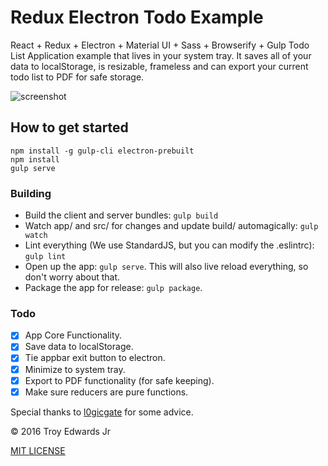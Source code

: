 # Redux Electron Todo Example

React + Redux + Electron + Material UI + Sass + Browserify + Gulp Todo List Application example that lives in your system tray. It saves all of your data to localStorage, is resizable, frameless and can export your current todo list to PDF for safe storage.

![screenshot](http://i.imgur.com/aipE0VJ.png)

## How to get started

```
npm install -g gulp-cli electron-prebuilt
npm install
gulp serve
```

### Building

- Build the client and server bundles: `gulp build`
- Watch app/ and src/ for changes and update build/ automagically: `gulp watch`
- Lint everything (We use StandardJS, but you can modify the .eslintrc): `gulp lint`
- Open up the app: `gulp serve`. This will also live reload everything, so don't worry about that.
- Package the app for release: `gulp package`.


### Todo

- [x] App Core Functionality.
- [x] Save data to localStorage.
- [x] Tie appbar exit button to electron.
- [x] Minimize to system tray.
- [x] Export to PDF functionality (for safe keeping).
- [x] Make sure reducers are pure functions.

Special thanks to [l0gicgate](https://github.com/l0gicgate) for some advice. 

© 2016 Troy Edwards Jr

[MIT LICENSE](https://opensource.org/licenses/MIT "MIT LICENSE")

